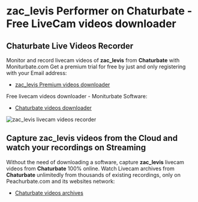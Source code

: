 # zac_levis Performer on Chaturbate - Free LiveCam videos downloader

## Chaturbate Live Videos Recorder

Monitor and record livecam videos of **zac_levis** from **Chaturbate** with Moniturbate.com
Get a premium trial for free by just and only registering with your Email address:
* [zac_levis Premium videos downloader](https://moniturbate.com/request-demo-licence-key.html)

Free livecam videos downloader - Moniturbate Software:
* [Chaturbate videos downloader](https://moniturbate.com/moniturbate-download-software.html)

![zac_levis livecam videos recorder](https://peachurnet.com/templates/moniturbate-software.png)


## Capture zac_levis videos from the Cloud and watch your recordings on Streaming

Without the need of downloading a software, capture **zac_levis** livecam videos from **Chaturbate** 100% online.
Watch Livecam archives from **Chaturbate** unlimitedly from thousands of existing recordings, only on Peachurbate.com and its websites network:
* [Chaturbate videos archives](https://peachurnet.com/)